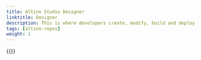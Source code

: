 ```yaml
---
title: Altinn Studio Designer
linktitle: Designer
description: This is where developers create, modify, build and deploy apps. In the background Designer uses Git to store code and config in Altinn Studio Repos.
tags: [altinn-repos]
weight: 1
--- 
```


{{<children />}}
